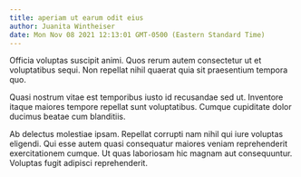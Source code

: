 ```yaml
---
title: aperiam ut earum odit eius
author: Juanita Wintheiser
date: Mon Nov 08 2021 12:13:01 GMT-0500 (Eastern Standard Time)
---
```

Officia voluptas suscipit animi. Quos rerum autem consectetur ut et voluptatibus sequi. Non repellat nihil quaerat quia sit praesentium tempora quo.

 Quasi nostrum vitae est temporibus iusto id recusandae sed ut. Inventore itaque maiores tempore repellat sunt voluptatibus. Cumque cupiditate dolor ducimus beatae cum blanditiis.

 Ab delectus molestiae ipsam. Repellat corrupti nam nihil qui iure voluptas eligendi. Qui esse autem quasi consequatur maiores veniam reprehenderit exercitationem cumque. Ut quas laboriosam hic magnam aut consequuntur. Voluptas fugit adipisci reprehenderit.